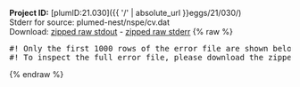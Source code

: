 **Project ID:** [plumID:21.030]({{ '/' | absolute_url }}eggs/21/030/)  
Stderr for source:  plumed-nest/nspe/cv.dat   
Download: [zipped raw stdout](cv.dat.plumed.stdout.txt.zip) - [zipped raw stderr](cv.dat.plumed.stderr.txt.zip) 
{% raw %}
<pre>
#! Only the first 1000 rows of the error file are shown below
#! To inspect the full error file, please download the zipped raw stderr file above
</pre>
{% endraw %}
